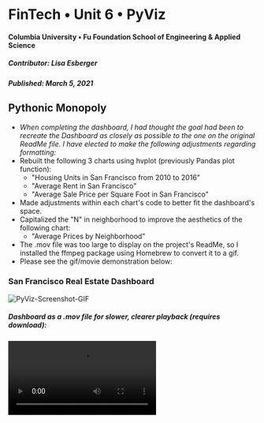 # FinTech • Unit 6 • PyViz
#### Columbia University • Fu Foundation School of Engineering & Applied Science
##### Contributor:  Lisa Esberger
##### Published:  March 5, 2021

## Pythonic Monopoly

* *When completing the dashboard, I had thought the goal had been to recreate the Dashboard as closely as possible to the one on the original ReadMe file.  I have elected to make the following adjustments regarding formatting:*  
* Rebuilt the following 3 charts using hvplot (previously Pandas plot function):
  * "Housing Units in San Francisco from 2010 to 2016"
  * "Average Rent in San Francisco"
  * "Average Sale Price per Square Foot in San Francisco"
* Made adjustments within each chart's code to better fit the dashboard's space.
* Capitalized the "N" in neighborhood to improve the aesthetics of the following chart:
  * "Average Prices by Neighborhood"
* The .mov file was too large to display on the project's ReadMe, so I installed the ffmpeg package using Homebrew to convert it to a gif.  
 * Please see the gif/movie demonstration below:

### San Francisco Real Estate Dashboard
![PyViz-Screenshot-GIF](https://github.com/1monalisa1/06-PyViz/blob/9690c69cc22e3d0d5bc3ef6c6eaa4d7228637292/Data/FullMovie.gif)

##### Dashboard as a .mov file for slower, clearer playback (requires download):
![PyViz-Screenshot](https://github.com/1monalisa1/06-PyViz/blob/993e9d16d282eed8615f69211aeafae20fddb6c8/Lisa-06-PyViz.mov)
